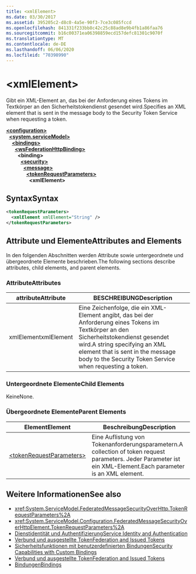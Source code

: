```yaml
---
title: <xmlElement>
ms.date: 03/30/2017
ms.assetid: 395205c2-d8c0-4a5e-90f3-7ce3c085fccd
ms.openlocfilehash: 841331f233bb8c42c25c88ad8e9b4fb1a86faa76
ms.sourcegitcommit: b16c00371ea06398859ecd157defc81301c9070f
ms.translationtype: MT
ms.contentlocale: de-DE
ms.lasthandoff: 06/06/2020
ms.locfileid: "70398990"
---
```

# \<xmlElement>
<span data-ttu-id="46340-101">Gibt ein XML-Element an, das bei der Anforderung eines Tokens im Textkörper an den Sicherheitstokendienst gesendet wird.</span><span class="sxs-lookup"><span data-stu-id="46340-101">Specifies an XML element that is sent in the message body to the Security Token Service when requesting a token.</span></span>  
  
[**\<configuration>**](../configuration-element.md)\
&nbsp;&nbsp;[**\<system.serviceModel>**](system-servicemodel.md)\
&nbsp;&nbsp;&nbsp;&nbsp;[**\<bindings>**](bindings.md)\
&nbsp;&nbsp;&nbsp;&nbsp;&nbsp;&nbsp;[**\<wsFederationHttpBinding>**](wsfederationhttpbinding.md)\
&nbsp;&nbsp;&nbsp;&nbsp;&nbsp;&nbsp;&nbsp;&nbsp;**\<binding>**\
&nbsp;&nbsp;&nbsp;&nbsp;&nbsp;&nbsp;&nbsp;&nbsp;&nbsp;&nbsp;[**\<security>**](security-of-wsfederationhttpbinding.md)\
&nbsp;&nbsp;&nbsp;&nbsp;&nbsp;&nbsp;&nbsp;&nbsp;&nbsp;&nbsp;&nbsp;&nbsp;[**\<message>**](message-element-of-wsfederationhttpbinding.md)\
&nbsp;&nbsp;&nbsp;&nbsp;&nbsp;&nbsp;&nbsp;&nbsp;&nbsp;&nbsp;&nbsp;&nbsp;&nbsp;&nbsp;[**\<tokenRequestParameters>**](tokenrequestparameters.md)\
&nbsp;&nbsp;&nbsp;&nbsp;&nbsp;&nbsp;&nbsp;&nbsp;&nbsp;&nbsp;&nbsp;&nbsp;&nbsp;&nbsp;&nbsp;&nbsp;**\<xmlElement>**  
  
## <a name="syntax"></a><span data-ttu-id="46340-102">Syntax</span><span class="sxs-lookup"><span data-stu-id="46340-102">Syntax</span></span>  
  
```xml  
<tokenRequestParameters>
  <xmlElement xmlElement="String" />
</tokenRequestParameters>
```  
  
## <a name="attributes-and-elements"></a><span data-ttu-id="46340-103">Attribute und Elemente</span><span class="sxs-lookup"><span data-stu-id="46340-103">Attributes and Elements</span></span>  
 <span data-ttu-id="46340-104">In den folgenden Abschnitten werden Attribute sowie untergeordnete und übergeordnete Elemente beschrieben.</span><span class="sxs-lookup"><span data-stu-id="46340-104">The following sections describe attributes, child elements, and parent elements.</span></span>  
  
### <a name="attributes"></a><span data-ttu-id="46340-105">Attribute</span><span class="sxs-lookup"><span data-stu-id="46340-105">Attributes</span></span>  
  
|<span data-ttu-id="46340-106">attribute</span><span class="sxs-lookup"><span data-stu-id="46340-106">Attribute</span></span>|<span data-ttu-id="46340-107">BESCHREIBUNG</span><span class="sxs-lookup"><span data-stu-id="46340-107">Description</span></span>|  
|---------------|-----------------|  
|<span data-ttu-id="46340-108">xmlElement</span><span class="sxs-lookup"><span data-stu-id="46340-108">xmlElement</span></span>|<span data-ttu-id="46340-109">Eine Zeichenfolge, die ein XML-Element angibt, das bei der Anforderung eines Tokens im Textkörper an den Sicherheitstokendienst gesendet wird.</span><span class="sxs-lookup"><span data-stu-id="46340-109">A string specifying an XML element that is sent in the message body to the Security Token Service when requesting a token.</span></span>|  
  
### <a name="child-elements"></a><span data-ttu-id="46340-110">Untergeordnete Elemente</span><span class="sxs-lookup"><span data-stu-id="46340-110">Child Elements</span></span>  
 <span data-ttu-id="46340-111">Keine</span><span class="sxs-lookup"><span data-stu-id="46340-111">None.</span></span>  
  
### <a name="parent-elements"></a><span data-ttu-id="46340-112">Übergeordnete Elemente</span><span class="sxs-lookup"><span data-stu-id="46340-112">Parent Elements</span></span>  
  
|<span data-ttu-id="46340-113">Element</span><span class="sxs-lookup"><span data-stu-id="46340-113">Element</span></span>|<span data-ttu-id="46340-114">Beschreibung</span><span class="sxs-lookup"><span data-stu-id="46340-114">Description</span></span>|  
|-------------|-----------------|  
|[\<tokenRequestParameters>](tokenrequestparameters.md)|<span data-ttu-id="46340-115">Eine Auflistung von Tokenanforderungsparametern.</span><span class="sxs-lookup"><span data-stu-id="46340-115">A collection of token request parameters.</span></span> <span data-ttu-id="46340-116">Jeder Parameter ist ein XML-Element.</span><span class="sxs-lookup"><span data-stu-id="46340-116">Each parameter is an XML element.</span></span>|  
  
## <a name="see-also"></a><span data-ttu-id="46340-117">Weitere Informationen</span><span class="sxs-lookup"><span data-stu-id="46340-117">See also</span></span>

- <xref:System.ServiceModel.FederatedMessageSecurityOverHttp.TokenRequestParameters%2A>
- <xref:System.ServiceModel.Configuration.FederatedMessageSecurityOverHttpElement.TokenRequestParameters%2A>
- [<span data-ttu-id="46340-118">Dienstidentität und Authentifizierung</span><span class="sxs-lookup"><span data-stu-id="46340-118">Service Identity and Authentication</span></span>](../../../wcf/feature-details/service-identity-and-authentication.md)
- [<span data-ttu-id="46340-119">Verbund und ausgestellte Token</span><span class="sxs-lookup"><span data-stu-id="46340-119">Federation and Issued Tokens</span></span>](../../../wcf/feature-details/federation-and-issued-tokens.md)
- [<span data-ttu-id="46340-120">Sicherheitsfunktionen mit benutzerdefinierten Bindungen</span><span class="sxs-lookup"><span data-stu-id="46340-120">Security Capabilities with Custom Bindings</span></span>](../../../wcf/feature-details/security-capabilities-with-custom-bindings.md)
- [<span data-ttu-id="46340-121">Verbund und ausgestellte Token</span><span class="sxs-lookup"><span data-stu-id="46340-121">Federation and Issued Tokens</span></span>](../../../wcf/feature-details/federation-and-issued-tokens.md)
- [<span data-ttu-id="46340-122">Bindungen</span><span class="sxs-lookup"><span data-stu-id="46340-122">Bindings</span></span>](../../../wcf/bindings.md)

